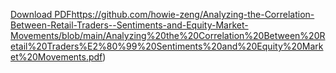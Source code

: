 [Download PDF](https://github.com/howie-zeng/Analyzing-the-Correlation-Between-Retail-Traders--Sentiments-and-Equity-Market-Movements/blob/main/Analyzing%20the%20Correlation%20Between%20Retail%20Traders%E2%80%99%20Sentiments%20and%20Equity%20Market%20Movements.pdf)https://github.com/howie-zeng/Analyzing-the-Correlation-Between-Retail-Traders--Sentiments-and-Equity-Market-Movements/blob/main/Analyzing%20the%20Correlation%20Between%20Retail%20Traders%E2%80%99%20Sentiments%20and%20Equity%20Market%20Movements.pdf)
